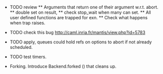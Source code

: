* TODO review 
** Arguments that return one of their argument w.r.t. abort. 
** double set on result, 
** check stop_wait when many can set.
** All user defined functions are trapped for exn. 
** Check what happens when trap raises.

* TODO check this bug  http://caml.inria.fr/mantis/view.php?id=5783
* TODO apply, queues could hold refs on options to abort if not 
  already scheduled.

* TODO test timers. 
* Forking. Introduce Backend.forked () that cleans up. 
